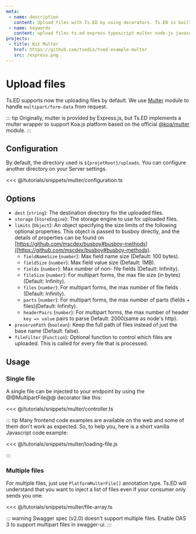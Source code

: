 ```yaml
---
meta:
 - name: description
   content: Upload files with Ts.ED by using decorators. Ts.ED is built on top of Express/Koa and use TypeScript language.
 - name: keywords
   content: upload files ts.ed express typescript multer node.js javascript decorators
projects:   
 - title: Kit Multer
   href: https://github.com/tsedio/tsed-example-multer
   src: /express.png
---
```

# Upload files

Ts.ED supports now the uploading files by default. We use [Multer](https://github.com/expressjs/multer) module
to handle `multipart/form-data` from request. 

<Projects type="projects"/>

::: tip
Originally, multer is provided by Express.js, but Ts.ED implements a multer wrapper to support Koa.js platform based on the official [@koa/multer](https://www.npmjs.com/package/@koa/multer) module.
:::

## Configuration

By default, the directory used is `${projetRoot}/uploads`. You can configure another directory on your Server settings.


<Tabs class="-code">
  <Tab label="Configuration" icon="bx-code-alt">

<<< @/tutorials/snippets/multer/configuration.ts

  </Tab>
  <Tab label="CodeSandbox" icon="bxl-codepen">

<CodeSandbox sandboxId="rough-frost-6bi81" title="Multer example" />

  </Tab>
</Tabs>  

## Options

- `dest` (`string`): The destination directory for the uploaded files.
- `storage` (`StoreEngine`): The storage engine to use for uploaded files.
- `limits` (`Object`): An object specifying the size limits of the following optional properties. This object is passed to busboy directly, and the details of properties can be found on [https://github.com/mscdex/busboy#busboy-methods]([https://github.com/mscdex/busboy#busboy-methods).
  - `fieldNameSize` (`number`): Max field name size (Default: 100 bytes).
  - `fieldSize` (`number`): Max field value size (Default: 1MB).
  - `fields` (`number`): Max number of non- file fields (Default: Infinity).
  - `fileSize` (`number`): For multipart forms, the max file size (in bytes)(Default: Infinity).
  - `files` (`number`): For multipart forms, the max number of file fields (Default: Infinity).
  - `parts` (`number`): For multipart forms, the max number of parts (fields + files)(Default: Infinity).
  - `headerPairs` (`number`): For multipart forms, the max number of header `key => value` pairs to parse Default: 2000(same as node's http).
- `preservePath` (`boolean`): Keep the full path of files instead of just the base name (Default: false).
- `fileFilter` (`Function`): Optional function to control which files are uploaded. This is called for every file that is processed.

## Usage 
### Single file
A single file can be injected to your endpoint by using the @@MultipartFile@@ decorator like this:

<<< @/tutorials/snippets/multer/controller.ts

::: tip
Many frontend code examples are available on the web and some of them don't work as expected. So, to help you, here is a short vanilla Javascript code example:

<<< @/tutorials/snippets/multer/loading-file.js

:::

### Multiple files

For multiple files, just use `PlatformMulterFile[]` annotation type. Ts.ED will understand that you want to inject a list of files even if your consumer only sends you one:

<<< @/tutorials/snippets/multer/file-array.ts

::: warning
Swagger spec (v2.0) doesn't support multiple files. Enable OAS 3 to support multipart files in swagger-ui.
:::
